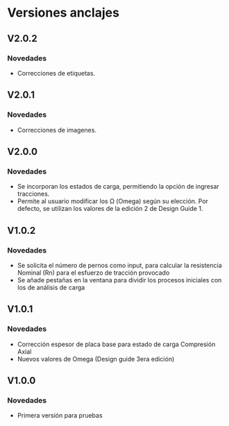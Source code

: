 # **Versiones anclajes**

## **V2.0.2**

### **Novedades**

- Correcciones de etiquetas.

## **V2.0.1**

### **Novedades**

- Correcciones de imagenes.

## **V2.0.0**

### **Novedades**

- Se incorporan los estados de carga, permitiendo la opción de ingresar tracciones.
- Permite al usuario modificar los Ω (Omega) según su elección. Por defecto, se utilizan los valores de la edición 2 de Design Guide 1.


## **V1.0.2**

### **Novedades**

- Se solicita el número de pernos como input, para calcular la resistencia Nominal (Rn) para el esfuerzo de tracción provocado
- Se añade pestañas en la ventana para dividir los procesos iniciales con los de análisis de carga

## **V1.0.1**

### **Novedades**

- Corrección espesor de placa base para estado de carga Compresión Axial
- Nuevos valores de Omega (Design guide 3era edición)

## **V1.0.0**

### **Novedades**

- Primera versión para pruebas

